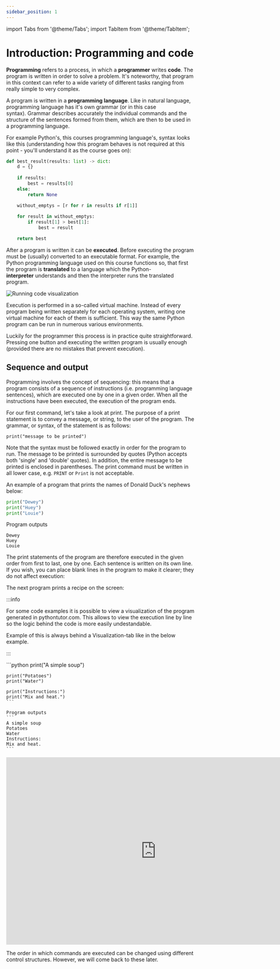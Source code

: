 ```yaml
---
sidebar_position: 1
---
```

import Tabs from '@theme/Tabs';
import TabItem from '@theme/TabItem';

# Introduction: Programming and code

**Programming** refers to a process, in which a **programmer** writes **code**. The program is written in order to solve a problem. It's noteworthy, that program in this context can refer to a wide variety of different tasks ranging from really simple to very complex.

A program is written in a **programming language**. Like in natural language, programming language has it's own grammar (or in this case syntax). Grammar describes accurately the individual commands and the structure of the sentences formed from them, which are then to be used in a programming language.

For example Python's, this courses programming language's, syntax looks like this (understanding how this program behaves is not required at this point - you'll understand it as the course goes on):

```python 
def best_result(results: list) -> dict:
    d = {}
    
    if results:
        best = results[0]
    else:
        return None

    without_emptys = [r for r in results if r[1]]
    
    for result in without_emptys:
        if result[1] > best[1]:
            best = result

    return best
 ```

After a program is written it can be **executed**. Before executing the program must be (usually) converted to an executable format. For example, the Python programming language used on this course functions so, that first the program is **translated** to a language which the Python-**interpreter** understands and then the interpreter runs the translated program.

![Running code visualization](/img/img-en/w1-1.png)

Execution is performed in a so-called virtual machine. Instead of every program being written separately for each operating system, writing one virtual machine for each of them is sufficient. This way the same Python program can be run in numerous various environments.

Luckily for the programmer this process is in practice quite straightforward. Pressing one button and executing the written program is usually enough (provided there are no mistakes that prevent execution).

## Sequence and output

Programming involves the concept of sequencing: this means that a program consists of a sequence of instructions (i.e. programming language sentences), which are executed one by one in a given order. When all the instructions have been executed, the execution of the program ends.

For our first command, let's take a look at print. The purpose of a print statement is to convey a message, or string, to the user of the program. The grammar, or syntax, of the statement is as follows:

`print("message to be printed")`

Note that the syntax must be followed exactly in order for the program to run. The message to be printed is surrounded by quotes (Python accepts both 'single' and 'double' quotes). In addition, the entire message to be printed is enclosed in parentheses. The print command must be written in all lower case, e.g. `PRINT` or `Print` is not acceptable.

An example of a program that prints the names of Donald Duck's nephews below:

```python 
print("Dewey")
print("Huey")
print("Louie")
 ```

Program outputs
```
Dewey
Huey
Louie
 ```

The print statements of the program are therefore executed in the given order from first to last, one by one. Each sentence is written on its own line. If you wish, you can place blank lines in the program to make it clearer; they do not affect execution:

The next program prints a recipe on the screen:

:::info

For some code examples it is possible to view a visualization of the program generated in pythontutor.com. This allows to view the execution line by line so the logic behind the code is more easily undestandable.

Example of this is always behind a Visualization-tab like in the below example.

:::

<Tabs>
  <TabItem value="code" label="Code Example" default>
    ```python 
    print("A simple soup")

    print("Potatoes")
    print("Water")

    print("Instructions:")
    print("Mix and heat.")
    ```

    Program outputs
    ```
    A simple soup
    Potatoes
    Water
    Instructions:
    Mix and heat.
    ```
  </TabItem>
  <TabItem value="Visualization" label="Visualization">
    <iframe width="800" height="500" frameborder="0" src="https://pythontutor.com/iframe-embed.html#code=print%28%22A%20simple%20soup%22%29%0A%0Aprint%28%22Potatoes%22%29%0Aprint%28%22Water%22%29%0A%0Aprint%28%22Instructions%3A%22%29%0Aprint%28%22Mix%20and%20heat.%22%29&codeDivHeight=400&codeDivWidth=350&cumulative=false&curInstr=0&heapPrimitives=nevernest&origin=opt-frontend.js&py=3&rawInputLstJSON=%5B%5D&textReferences=false"> </iframe>
  </TabItem>
</Tabs>

The order in which commands are executed can be changed using different control structures. However, we will come back to these later.